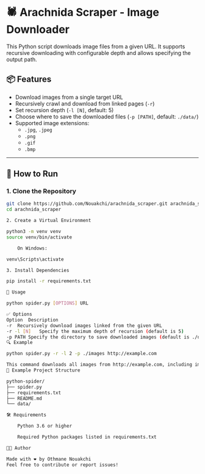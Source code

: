 # 🕷️ Arachnida Scraper - Image Downloader

This Python script downloads image files from a given URL. It supports recursive downloading with configurable depth and allows specifying the output path.

## 📦 Features

- Download images from a single target URL
- Recursively crawl and download from linked pages (`-r`)
- Set recursion depth (`-l [N]`, default: 5)
- Choose where to save the downloaded files (`-p [PATH]`, default: `./data/`)
- Supported image extensions:
  - `.jpg`, `.jpeg`
  - `.png`
  - `.gif`
  - `.bmp`

---

## 🚀 How to Run

### 1. Clone the Repository

```bash
git clone https://github.com/Nouakchi/arachnida_scraper.git arachnida_scraper
cd arachnida_scraper

2. Create a Virtual Environment

python3 -m venv venv
source venv/bin/activate

    On Windows:

venv\Scripts\activate

3. Install Dependencies

pip install -r requirements.txt

🧪 Usage

python spider.py [OPTIONS] URL

✅ Options
Option	Description
-r	Recursively download images linked from the given URL
-r -l [N]	Specify the maximum depth of recursion (default is 5)
-p PATH	Specify the directory to save downloaded images (default is ./data/)
🔍 Example

python spider.py -r -l 2 -p ./images http://example.com

This command downloads all images from http://example.com, including images from pages linked up to 2 levels deep, and saves them in the ./images/ directory.
📁 Example Project Structure

python-spider/
├── spider.py
├── requirements.txt
├── README.md
└── data/

🛠️ Requirements

    Python 3.6 or higher

    Required Python packages listed in requirements.txt

👨‍💻 Author

Made with ❤️ by Othmane Nouakchi
Feel free to contribute or report issues!
